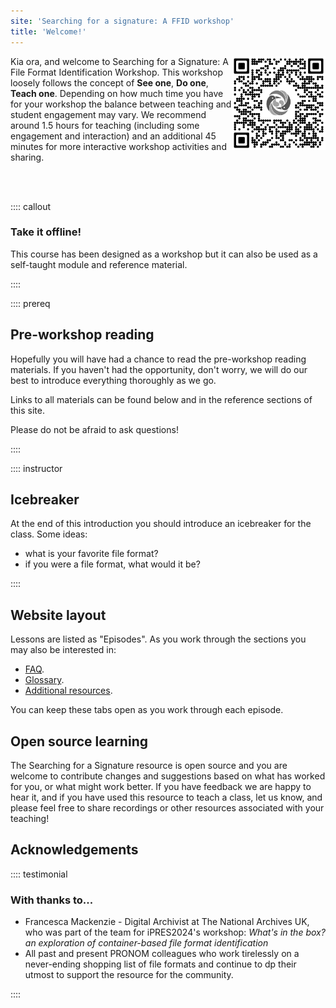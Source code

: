 ```yaml
---
site: 'Searching for a signature: A FFID workshop'
title: 'Welcome!'
---
```


<img src="https://github.com/ffdev-info/searching-for-a-signature/blob/main/images/qr.png?raw=true"
     alt="image of a QR code that can be used to access this resource"
     class="figure mx-auto d-block dark-filter"
     width="150" height="150" style="float: right; margin: auto;"
/>

Kia ora, and welcome to Searching for a Signature: A File Format
Identification Workshop. This workshop loosely follows the concept
of **See one**, **Do one**, **Teach one**. Depending on how much time
you have for your workshop the balance between teaching and student
engagement may vary. We recommend around 1.5 hours for teaching
(including some engagement and interaction) and an additional 45 minutes for
more interactive workshop activities and sharing.

<br><br>

:::: callout

### Take it offline!

This course has been designed as a workshop but it can also be used as
a self-taught module and reference material.

::::

:::: prereq

## Pre-workshop reading

Hopefully you will have had a chance to read the pre-workshop
reading materials. If you haven't had the opportunity, don't worry, we will
do our best to introduce everything thoroughly as we go.

Links to all materials can be found below and in the
reference sections of this site.

Please do not be afraid to ask questions!

::::

:::: instructor

## Icebreaker

At the end of this introduction you should introduce an icebreaker
for the class. Some ideas:

- what is your favorite file format?
- if you were a file format, what would it be?

::::

## Website layout

Lessons are listed as "Episodes". As you work through the sections you may
also be interested in:

* [FAQ](/faq.html).
* [Glossary](/glossary.html).
* [Additional resources](/additional.html).

You can keep these tabs open as you work through each episode.

## Open source learning

The Searching for a Signature resource is open source and you are welcome
to contribute changes and suggestions based on what has worked for you,
or what might work better. If you have feedback we are happy to hear it,
and if you have used this resource to teach a class, let us know, and
please feel free to share recordings or other resources associated with your
teaching!

## Acknowledgements

:::: testimonial

### With thanks to...

* Francesca Mackenzie - Digital Archivist at The National Archives UK, who
was part of the team for iPRES2024's workshop: _What's in the box? an
exploration of container-based file format identification_
* All past and present PRONOM colleagues who work tirelessly on a never-ending
shopping list of file formats and continue to dp their utmost to support
the resource for the community.

::::
